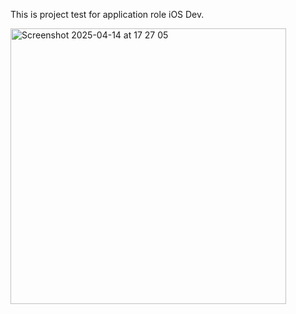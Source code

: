 This is project test for application role iOS Dev.

<img width="441" alt="Screenshot 2025-04-14 at 17 27 05" src="https://github.com/user-attachments/assets/b7396a16-6fd3-40a6-b225-43575fcfc295" />
